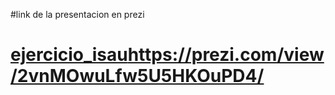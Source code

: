 #link de la presentacion en prezi
# [ejercicio_isau](https://prezi.com/view/2vnMOwuLfw5U5HKOuPD4/)https://prezi.com/view/2vnMOwuLfw5U5HKOuPD4/
